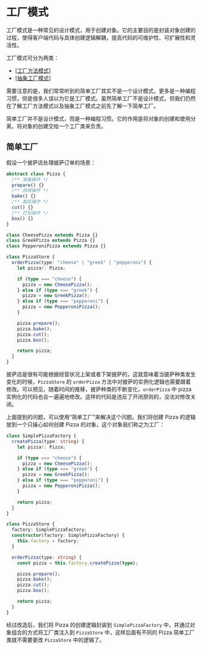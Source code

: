 # 工厂模式

工厂模式是一种常见的设计模式，用于创建对象。它的主要目的是封装对象创建的过程，使得客户端代码与具体创建逻辑解耦，提高代码的可维护性、可扩展性和灵活性。

工厂模式可分为两类：

- [[工厂方法模式]]
- [[抽象工厂模式]]

需要注意的是，我们常常听到的简单工厂其实不是一个设计模式，更多是一种编程习惯，但是很多人误以为它是工厂模式。虽然简单工厂不是设计模式，但我们仍然在了解工厂方法模式以及抽象工厂模式之前先了解一下简单工厂。

简单工厂并不是设计模式，而是一种编程习惯。它的作用是将对象的创建和使用分离，将对象的创建交给一个工厂类来负责。

## 简单工厂

假设一个披萨店处理披萨订单的场景：

```ts
abstract class Pizza {
  /** 准备操作 */
  prepare() {}
  /** 烘烤操作 */
  bake() {}
  /** 裁剪操作 */
  cut() {}
  /** 打包操作 */
  box() {}
}

class CheesePizza extends Pizza {}
class GreekPizza extends Pizza {}
class PepperoniPizza extends Pizza {}

class PizzaStore {
  orderPizza(type: "cheese" | "greek" | "pepperoni") {
    let pizza!: Pizza;

    if (type === "cheese") {
      pizza = new CheesePizza();
    } else if (type === "greek") {
      pizza = new GreekPizza();
    } else if (type === "pepperoni") {
      pizza = new PepperoniPizza();
    }

    pizza.prepare();
    pizza.bake();
    pizza.cut();
    pizza.box();

    return pizza;
  }
}
```

披萨店是很有可能根据经营状况上架或者下架披萨的，这就意味着当披萨种类发生变化的时候，`PizzaStore` 的 `orderPizza` 方法中对披萨的实例化逻辑也需要跟着修改。可以预见，随着时间的推移，披萨种类的不断变化，`orderPizza` 中 pizza 实例化的代码也会一遍遍地修改。这样的代码是违反了开闭原则的，没法对修改关闭。

上面提到的问题，可以使用“简单工厂”来解决这个问题。我们将创建 Pizza 的逻辑放到一个只操心如何创建 Pizza 的对象，这个对象我们称之为工厂：

```ts
class SimplePizzaFactory {
  createPizza(type: string) {
    let pizza!: Pizza;

    if (type === "cheese") {
      pizza = new CheesePizza();
    } else if (type === "greek") {
      pizza = new GreekPizza();
    } else if (type === "pepperoni") {
      pizza = new PepperoniPizza();
    }

    return pizza;
  }
}

class PizzaStore {
  factory: SimplePizzaFactory;
  constructor(factory: SimplePizzaFactory) {
    this.factory = factory;
  }

  orderPizza(type: string) {
    const pizza = this.factory.createPizza(type);

    pizza.prepare();
    pizza.bake();
    pizza.cut();
    pizza.box();

    return pizza;
  }
}
```

经过改造后，我们将 Pizza 的创建逻辑封装到 `SimplePizzaFactory` 中，并通过对象组合的方式将工厂类注入到 `PizzaStore` 中，这样后面有不同的 Pizza 简单工厂类就不需要更改 `PizzaStore` 中的逻辑了。

[//begin]: # "Autogenerated link references for markdown compatibility"
[工厂方法模式]: %E5%B7%A5%E5%8E%82%E6%96%B9%E6%B3%95%E6%A8%A1%E5%BC%8F.md "工厂方法模式"
[抽象工厂模式]: %E6%8A%BD%E8%B1%A1%E5%B7%A5%E5%8E%82%E6%A8%A1%E5%BC%8F.md "抽象工厂模式（Abstract Factory）"
[//end]: # "Autogenerated link references"
